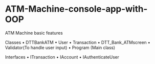 # ATM-Machine-console-app-with-OOP
ATM Machine basic features

Classes
• DTTBankATM 
• User 
• Transaction
• DTT_Bank_ATMscreen 
• Validator(To handle user input)
• Program (Main class)

Interfaces
• ITransaction 
• IAccount
• IAuthenticateUser
